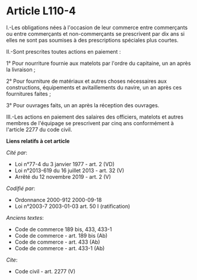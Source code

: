 # Article L110-4

I.-Les obligations nées à l'occasion de leur commerce entre commerçants ou entre commerçants et non-commerçants se
prescrivent par dix ans si elles ne sont pas soumises à des prescriptions spéciales plus courtes. 

II.-Sont prescrites toutes actions en paiement : 

1° Pour nourriture fournie aux matelots par l'ordre du capitaine, un an après la livraison ; 

2° Pour fourniture de matériaux et autres choses nécessaires aux constructions, équipements et avitaillements du navire, un
an après ces fournitures faites ; 

3° Pour ouvrages faits, un an après la réception des ouvrages. 

III.-Les actions en paiement des salaires des officiers, matelots et autres membres de l'équipage se prescrivent par cinq ans
conformément à l'article 2277 du code civil.

**Liens relatifs à cet article**

_Cité par_:

  - Loi n°77-4 du 3 janvier 1977 - art. 2 (VD)
  - Loi n°2013-619 du 16 juillet 2013 - art. 32 (V)
  - Arrêté du 12 novembre 2019 - art. 2 (V)

_Codifié par_:

  - Ordonnance 2000-912 2000-09-18
  - Loi n°2003-7 2003-01-03 art. 50 I (ratification)

_Anciens textes_:

  - Code de commerce  189 bis, 433, 433-1
  - Code de commerce - art. 189 bis (Ab)
  - Code de commerce - art. 433 (Ab)
  - Code de commerce - art. 433-1 (Ab)

_Cite_:

  - Code civil - art. 2277 (V)
